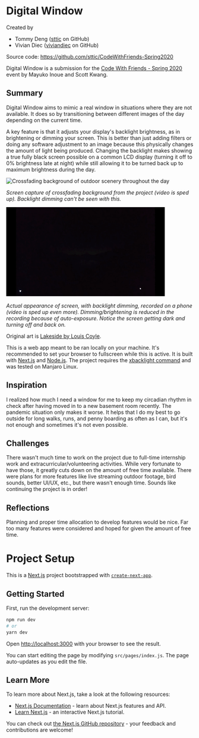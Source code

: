 # Digital Window

Created by

- Tommy Deng ([sttic](https://github.com/sttic) on GitHub)
- Vivian Diec ([viviandiec](https://github.com/viviandiec) on GitHub)

Source code: https://github.com/sttic/CodeWithFriends-Spring2020

Digital Window is a submission for the [Code With Friends - Spring 2020](https://cwf.hellomayuko.com/) event by Mayuko Inoue and Scott Kwang.

## Summary

Digital Window aims to mimic a real window in situations where they are not available.
It does so by transitioning between different images of the day depending on the current time.

A key feature is that it adjusts your display's backlight brightness, as in brightening or dimming your screen.
This is better than just adding filters or doing any software adjustment to an image because this physically changes the amount of light being produced.
Changing the backlight makes showing a true fully black screen possible on a common LCD display (turning it off to 0% brightness late at night) while still allowing it to be turned back up to maximum brightness during the day.

![Crossfading background of outdoor scenery throughout the day](readme-assets/dynamic-background.gif)

_Screen capture of crossfading background from the project (video is sped up). Backlight dimming can't be seen with this._

![Actual appearance of screen (with dimming) recorded on a phone](readme-assets/actual-appearance.gif)

_Actual appearance of screen, with backlight dimming, recorded on a phone (video is sped up even more). Dimming/brightening is reduced in the recording because of auto-exposure. Notice the screen getting dark and turning off and back on._

Original art is [Lakeside by Louis Coyle](https://dynamicwallpaper.club/wallpaper/jculsb683ok).

This is a web app meant to be ran locally on your machine.
It's recommended to set your browser to fullscreen while this is active.
It is built with [Next.js](https://nextjs.org/) and [Node.js](https://nodejs.org/).
The project requires the [xbacklight command](https://linux.die.net/man/1/xbacklight) and was tested on Manjaro Linux.

## Inspiration

I realized how much I need a window for me to keep my circadian rhythm in check after having moved in to a new basement room recently.
The pandemic situation only makes it worse.
It helps that I do my best to go outside for long walks, runs, and penny boarding as often as I can, but it's not enough and sometimes it's not even possible.

## Challenges

There wasn't much time to work on the project due to full-time internship work and extracurricular/volunteering activities.
While very fortunate to have those, it greatly cuts down on the amount of free time available.
There were plans for more features like live streaming outdoor footage, bird sounds, better UI/UX, etc., but there wasn't enough time.
Sounds like continuing the project is in order!

## Reflections

Planning and proper time allocation to develop features would be nice.
Far too many features were considered and hoped for given the amount of free time.


# Project Setup

This is a [Next.js](https://nextjs.org/) project bootstrapped with [`create-next-app`](https://github.com/zeit/next.js/tree/canary/packages/create-next-app).

## Getting Started

First, run the development server:

```bash
npm run dev
# or
yarn dev
```

Open [http://localhost:3000](http://localhost:3000) with your browser to see the result.

You can start editing the page by modifying `src/pages/index.js`. The page auto-updates as you edit the file.

## Learn More

To learn more about Next.js, take a look at the following resources:

- [Next.js Documentation](https://nextjs.org/docs) - learn about Next.js features and API.
- [Learn Next.js](https://nextjs.org/learn) - an interactive Next.js tutorial.

You can check out [the Next.js GitHub repository](https://github.com/zeit/next.js/) - your feedback and contributions are welcome!
